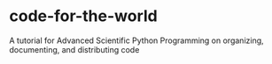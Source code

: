 # code-for-the-world
A tutorial for Advanced Scientific Python Programming on organizing, documenting, and distributing code
